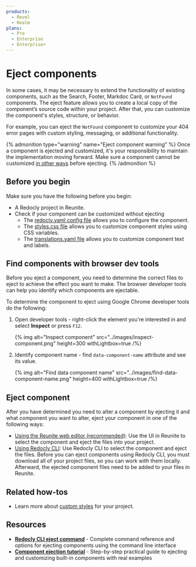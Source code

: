 ```yaml
---
products:
  - Revel
  - Realm
plans:
  - Pro
  - Enterprise
  - Enterprise+
---
```


# Eject components

In some cases, it may be necessary to extend the functionality of existing components, such as the Search, Footer, Markdoc Card, or `NotFound` components.
The eject feature allows you to create a local copy of the component’s source code within your project.
After that, you can customize the component's styles, structure, or behavior.

For example, you can eject the `NotFound` component to customize your 404 error pages with custom styling, messaging, or additional functionality.

{% admonition type="warning" name="Eject component warning" %}
  Once a component is ejected and customized, it's your responsibility to maintain the implementation moving forward.
  Make sure a component cannot be customized [in other ways](#before-you-begin) before ejecting.
{% /admonition %}

## Before you begin

Make sure you have the following before you begin:

- A Redocly project in Reunite.
- Check if your component can be customized without ejecting
  - The [redocly.yaml config file](../../config/index.md) allows you to configure the component.
  - The [styles.css file](../../branding/customize-styles.md) allows you to customize component styles using CSS variables.
  - The [translations.yaml file](../../content/localization/translation-keys.md) allows you to customize component text and labels.

## Find components with browser dev tools

Before you eject a component, you need to determine the correct files to eject to achieve the effect you want to make.
The browser developer tools can help you identify which components are ejectable.

To determine the component to eject using Google Chrome developer tools do the following:

1. Open developer tools - right-click the element you're interested in and select **Inspect** or press `F12`.

    {% img
      alt="Inspect component"
      src="../images/inspect-component.png"
      height=300
      withLightbox=true
    /%}

1. Identify component name - find `data-component-name` attribute and see its value.

    {% img
      alt="Find data component name"
      src="../images/find-data-component-name.png"
      height=400
      withLightbox=true
    /%}

## Eject component

After you have determined you need to alter a component by ejecting it and what component you want to alter, eject your component in one of the following ways:

- [Using the Reunite web editor (recommended)](./eject-components-in-reunite.md): Use the UI in Reunite to select the component and eject the files into your project.
- [Using Redocly CLI](./eject-components-using-cli.md): Use Redocly CLI to select the component and eject the files.
  Before you can eject components using Redocly CLI, you must download all of your project files, so you can work with them locally.
  Afterward, the ejected component files need to be added to your files in Reunite.

## Related how-tos

- Learn more about [custom styles](../../branding/customize-styles.md) for your project.

## Resources

- **[Redocly CLI eject command](https://redocly.com/docs/cli/commands/eject)** - Complete command reference and options for ejecting components using the command line interface
- **[Component ejection tutorial](./eject-components-tutorial)** - Step-by-step practical guide to ejecting and customizing built-in components with real examples
